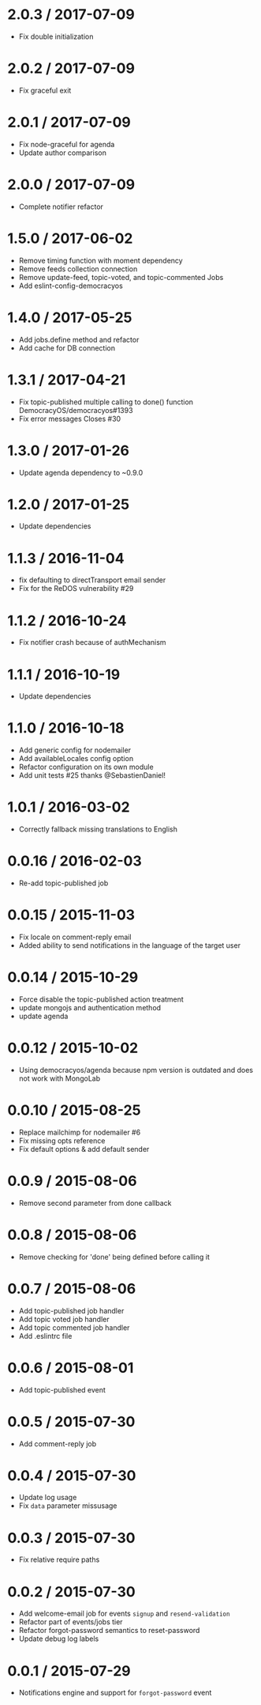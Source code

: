 
2.0.3 / 2017-07-09
==================

  * Fix double initialization

2.0.2 / 2017-07-09
==================

  * Fix graceful exit

2.0.1 / 2017-07-09
==================

  * Fix node-graceful for agenda
  * Update author comparison

2.0.0 / 2017-07-09
==================

  * Complete notifier refactor

1.5.0 / 2017-06-02
==================

  * Remove timing function with moment dependency
  * Remove feeds collection connection
  * Remove update-feed, topic-voted, and topic-commented Jobs
  * Add eslint-config-democracyos

1.4.0 / 2017-05-25
==================

  * Add jobs.define method and refactor
  * Add cache for DB connection

1.3.1 / 2017-04-21
==================

  * Fix topic-published multiple calling to done() function DemocracyOS/democracyos#1393
  * Fix error messages Closes #30

1.3.0 / 2017-01-26
==================

  * Update agenda dependency to ~0.9.0

1.2.0 / 2017-01-25
==================

  * Update dependencies

1.1.3 / 2016-11-04
==================

  * fix defaulting to directTransport email sender
  * Fix for the ReDOS vulnerability #29

1.1.2 / 2016-10-24
==================

  * Fix notifier crash because of authMechanism

1.1.1 / 2016-10-19
==================

  * Update dependencies

1.1.0 / 2016-10-18
==================

  * Add generic config for nodemailer
  * Add availableLocales config option
  * Refactor configuration on its own module
  * Add unit tests #25 thanks @SebastienDaniel!

1.0.1 / 2016-03-02
==================

  * Correctly fallback missing translations to English

0.0.16 / 2016-02-03
===================

  * Re-add topic-published job

0.0.15 / 2015-11-03
===================

  * Fix locale on comment-reply email
  * Added ability to send notifications in the language of the target user

0.0.14 / 2015-10-29
==================

 * Force disable the topic-published action treatment
 * update mongojs and authentication method
 * update agenda

0.0.12 / 2015-10-02
===================

  * Using democracyos/agenda because npm version is outdated and does not work with MongoLab

0.0.10 / 2015-08-25
===================

  * Replace mailchimp for nodemailer #6
  * Fix missing opts reference
  * Fix default options & add default sender

0.0.9 / 2015-08-06
==================

  * Remove second parameter from done callback

0.0.8 / 2015-08-06
==================

  * Remove checking for 'done' being defined before calling it

0.0.7 / 2015-08-06
==================

  * Add topic-published job handler
  * Add topic voted job handler
  * Add topic commented job handler
  * Add .eslintrc file

0.0.6 / 2015-08-01
==================

 * Add topic-published event

0.0.5 / 2015-07-30
==================

 * Add comment-reply job

0.0.4 / 2015-07-30
==================

 * Update log usage
 * Fix `data` parameter missusage

0.0.3 / 2015-07-30
==================

 * Fix relative require paths

0.0.2 / 2015-07-30
==================

 * Add welcome-email job for events `signup` and `resend-validation`
 * Refactor part of events/jobs tier
 * Refactor forgot-password semantics to reset-password
 * Update debug log labels

0.0.1 / 2015-07-29
==================

 * Notifications engine and support for `forgot-password` event
